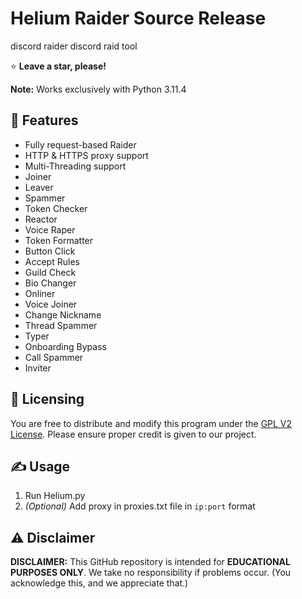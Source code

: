 # Helium Raider Source Release
discord raider
discord raid tool

⭐ **Leave a star, please!**

**Note:** Works exclusively with Python 3.11.4

## 👾 Features
- Fully request-based Raider
- HTTP & HTTPS proxy support
- Multi-Threading support
- Joiner
- Leaver
- Spammer
- Token Checker
- Reactor
- Voice Raper
- Token Formatter
- Button Click
- Accept Rules
- Guild Check
- Bio Changer
- Onliner
- Voice Joiner
- Change Nickname
- Thread Spammer
- Typer
- Onboarding Bypass
- Call Spammer
- Inviter

## 📝 Licensing
You are free to distribute and modify this program under the [GPL V2 License](https://www.gnu.org/licenses/old-licenses/gpl-2.0.txt). Please ensure proper credit is given to our project.

## ✍️ Usage
1. Run Helium.py
2. *(Optional)* Add proxy in proxies.txt file in `ip:port` format

## ⚠️ Disclaimer
**DISCLAIMER:** This GitHub repository is intended for **EDUCATIONAL PURPOSES ONLY**. We take no responsibility if problems occur. (You acknowledge this, and we appreciate that.)

